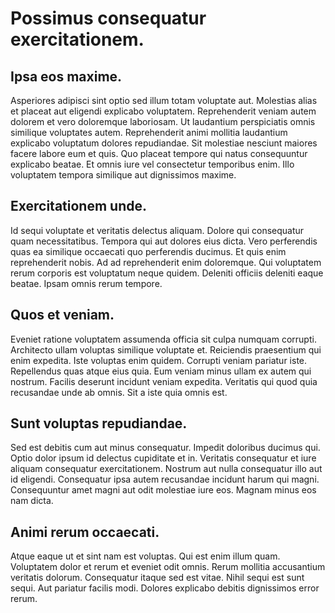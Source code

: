 # Possimus consequatur exercitationem.

## Ipsa eos maxime.
Asperiores adipisci sint optio sed illum totam voluptate aut. Molestias alias et placeat aut eligendi explicabo voluptatem. Reprehenderit veniam autem dolorem et vero doloremque laboriosam. Ut laudantium perspiciatis omnis similique voluptates autem. Reprehenderit animi mollitia laudantium explicabo voluptatum dolores repudiandae. Sit molestiae nesciunt maiores facere labore eum et quis. Quo placeat tempore qui natus consequuntur explicabo beatae. Et omnis iure vel consectetur temporibus enim. Illo voluptatem tempora similique aut dignissimos maxime.
## Exercitationem unde.
Id sequi voluptate et veritatis delectus aliquam. Dolore qui consequatur quam necessitatibus. Tempora qui aut dolores eius dicta. Vero perferendis quas ea similique occaecati quo perferendis ducimus. Et quis enim reprehenderit nobis. Ad ad reprehenderit enim doloremque. Qui voluptatem rerum corporis est voluptatum neque quidem. Deleniti officiis deleniti eaque beatae. Ipsam omnis rerum tempore.
## Quos et veniam.
Eveniet ratione voluptatem assumenda officia sit culpa numquam corrupti. Architecto ullam voluptas similique voluptate et. Reiciendis praesentium qui enim expedita. Iste voluptas enim quidem. Corrupti veniam pariatur iste. Repellendus quas atque eius quia. Eum veniam minus ullam ex autem qui nostrum. Facilis deserunt incidunt veniam expedita. Veritatis qui quod quia recusandae unde ab omnis. Sit a iste quia omnis est.
## Sunt voluptas repudiandae.
Sed est debitis cum aut minus consequatur. Impedit doloribus ducimus qui. Optio dolor ipsum id delectus cupiditate et in. Veritatis consequatur et iure aliquam consequatur exercitationem. Nostrum aut nulla consequatur illo aut id eligendi. Consequatur ipsa autem recusandae incidunt harum qui magni. Consequuntur amet magni aut odit molestiae iure eos. Magnam minus eos nam dicta.
## Animi rerum occaecati.
Atque eaque ut et sint nam est voluptas. Qui est enim illum quam. Voluptatem dolor et rerum et eveniet odit omnis. Rerum mollitia accusantium veritatis dolorum. Consequatur itaque sed est vitae. Nihil sequi est sunt sequi. Aut pariatur facilis modi. Dolores explicabo debitis dignissimos error rerum.
